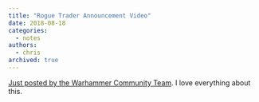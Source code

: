 ```yaml
---
title: "Rogue Trader Announcement Video"
date: 2018-08-18
categories:
  - notes
authors:
  - chris
archived: true
---
```


[Just posted by the Warhammer Community Team](https://www.warhammer-community.com/2018/08/18/18th-aug-warhammer-fest-europe-live-bloggw-homepage-post-1fw-homepage-post-1/). I love everything about this.
